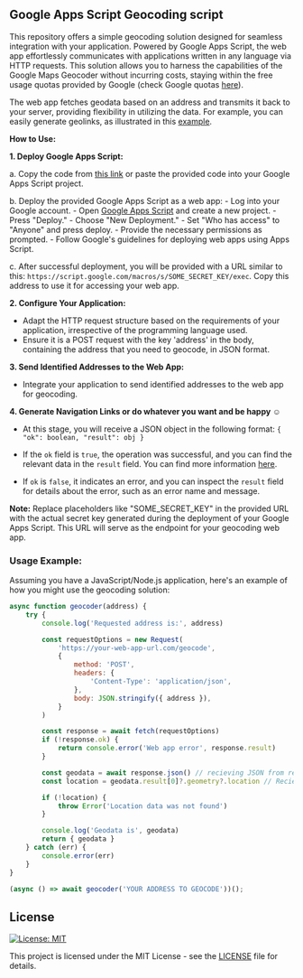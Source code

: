 ## Google Apps Script Geocoding script

This repository offers a simple geocoding solution designed for seamless integration with your application. Powered by Google Apps Script, the web app effortlessly communicates with applications written in any language via HTTP requests. This solution allows you to harness the capabilities of the Google Maps Geocoder without incurring costs, staying within the free usage quotas provided by Google (check Google quotas [here](https://developers.google.com/apps-script/guides/services/quotas)).

The web app fetches geodata based on an address and transmits it back to your server, providing flexibility in utilizing the data. For example, you can easily generate geolinks, as illustrated in this [example](https://www.google.com/maps/search/?api=1&query=47.5951518%2C-122.3316393).

**How to Use:**

**1. Deploy Google Apps Script:**

   a. Copy the code from [this link](https://script.google.com/home/projects/1fNftW7LM9JqedNKkFj25JNlRRH51_IPNjV4a5FxoYarypg74bIn8LihL/) or paste the provided code into your Google Apps Script project.

   b. Deploy the provided Google Apps Script as a web app:
      - Log into your Google account.
      - Open [Google Apps Script](https://script.google.com/home) and create a new project.
      - Press "Deploy."
      - Choose "New Deployment."
      - Set "Who has access" to "Anyone" and press deploy.
      - Provide the necessary permissions as prompted.
      - Follow Google's guidelines for deploying web apps using Apps Script.

   c. After successful deployment, you will be provided with a URL similar to this: `https://script.google.com/macros/s/SOME_SECRET_KEY/exec`. Copy this address to use it for accessing your web app.

**2. Configure Your Application:**

   - Adapt the HTTP request structure based on the requirements of your application, irrespective of the programming language used.
   - Ensure it is a POST request with the key 'address' in the body, containing the address that you need to geocode, in JSON format.

**3. Send Identified Addresses to the Web App:**

   - Integrate your application to send identified addresses to the web app for geocoding.

**4. Generate Navigation Links or do whatever you want and be happy ☺️**
   - At this stage, you will receive a JSON object in the following format: `{ "ok": boolean, "result": obj }`

   - If the `ok` field is `true`, the operation was successful, and you can find the relevant data in the `result` field. You can find more information [here](https://developers.google.com/apps-script/reference/maps/geocoder#geocode(String)).
   - If `ok` is `false`, it indicates an error, and you can inspect the `result` field for details about the error, such as an error name and message.

**Note:**
Replace placeholders like "SOME_SECRET_KEY" in the provided URL with the actual secret key generated during the deployment of your Google Apps Script. This URL will serve as the endpoint for your geocoding web app.



### Usage Example:

Assuming you have a JavaScript/Node.js application, here's an example of how you might use the geocoding solution:

```javascript
async function geocoder(address) {
    try {
        console.log('Requested address is:', address)

        const requestOptions = new Request( 
            'https://your-web-app-url.com/geocode',
            {
                method: 'POST',
                headers: {
                    'Content-Type': 'application/json',
                },
                body: JSON.stringify({ address }),
            }
        )

        const response = await fetch(requestOptions)
        if (!response.ok) {
            return console.error('Web app error', response.result)
        }

        const geodata = await response.json() // recieving JSON from response
        const location = geodata.result[0]?.geometry?.location // Recieving geodata

        if (!location) {
            throw Error('Location data was not found')
        }

        console.log('Geodata is', geodata)
        return { geodata }
    } catch (err) {
        console.error(err)
    }
}

(async () => await geocoder('YOUR ADDRESS TO GEOCODE'))();
```

## License

[![License: MIT](https://img.shields.io/badge/License-MIT-yellow.svg)](https://opensource.org/licenses/MIT)

This project is licensed under the MIT License - see the [LICENSE](LICENSE) file for details.


